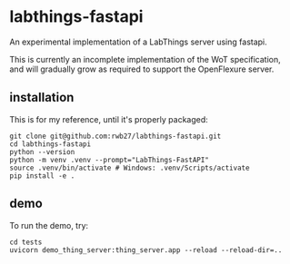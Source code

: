 # labthings-fastapi
An experimental implementation of a LabThings server using fastapi.

This is currently an incomplete implementation of the WoT specification, and will gradually grow as required to support the OpenFlexure server.

## installation

This is for my reference, until it's properly packaged:

```
git clone git@github.com:rwb27/labthings-fastapi.git
cd labthings-fastapi
python --version
python -m venv .venv --prompt="LabThings-FastAPI"
source .venv/bin/activate # Windows: .venv/Scripts/activate
pip install -e .
```

## demo
To run the demo, try:
```
cd tests
uvicorn demo_thing_server:thing_server.app --reload --reload-dir=..
```
